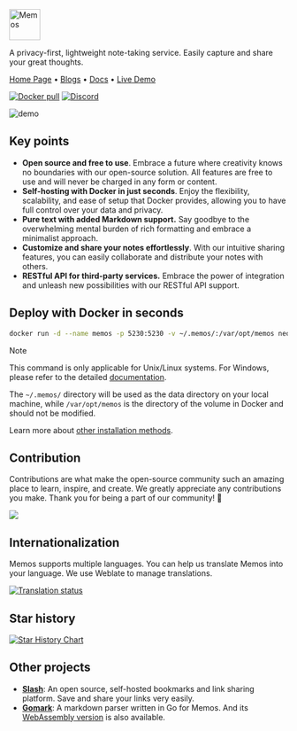 <img height="56px" src="https://www.usememos.com/full-logo-landscape.png" alt="Memos" />

A privacy-first, lightweight note-taking service. Easily capture and share your great thoughts.

<a href="https://www.usememos.com">Home Page</a> •
<a href="https://www.usememos.com/blog">Blogs</a> •
<a href="https://www.usememos.com/docs">Docs</a> •
<a href="https://demo.usememos.com/">Live Demo</a>

<p>
  <a href="https://hub.docker.com/r/neosmemo/memos"><img alt="Docker pull" src="https://img.shields.io/docker/pulls/neosmemo/memos.svg"/></a>
  <a href="https://discord.gg/tfPJa4UmAv"><img alt="Discord" src="https://img.shields.io/badge/discord-chat-5865f2?logo=discord&logoColor=f5f5f5" /></a>
</p>

![demo](https://www.usememos.com/demo.png)

## Key points

- **Open source and free to use**. Embrace a future where creativity knows no boundaries with our open-source solution. All features are free to use and will never be charged in any form or content.
- **Self-hosting with Docker in just seconds**. Enjoy the flexibility, scalability, and ease of setup that Docker provides, allowing you to have full control over your data and privacy.
- **Pure text with added Markdown support.** Say goodbye to the overwhelming mental burden of rich formatting and embrace a minimalist approach.
- **Customize and share your notes effortlessly**. With our intuitive sharing features, you can easily collaborate and distribute your notes with others.
- **RESTful API for third-party services.** Embrace the power of integration and unleash new possibilities with our RESTful API support.

## Deploy with Docker in seconds

```bash
docker run -d --name memos -p 5230:5230 -v ~/.memos/:/var/opt/memos neosmemo/memos:stable
```

> [!NOTE]
> This command is only applicable for Unix/Linux systems. For Windows, please refer to the detailed [documentation](https://www.usememos.com/docs/install/self-hosting).
>
> The `~/.memos/` directory will be used as the data directory on your local machine, while `/var/opt/memos` is the directory of the volume in Docker and should not be modified.

Learn more about [other installation methods](https://www.usememos.com/docs/install).

## Contribution

Contributions are what make the open-source community such an amazing place to learn, inspire, and create. We greatly appreciate any contributions you make. Thank you for being a part of our community! 🥰

<a href="https://github.com/usememos/memos/graphs/contributors">
  <img src="https://contri-graphy.yourselfhosted.com/graph?repo=usememos/memos&format=svg" />
</a>

## Internationalization

Memos supports multiple languages. You can help us translate Memos into your language. We use Weblate to manage translations.

<a href="https://hosted.weblate.org/engage/memos-i18n/">
<img src="https://hosted.weblate.org/widget/memos-i18n/english/287x66-grey.png" alt="Translation status" />
</a>

## Star history

[![Star History Chart](https://api.star-history.com/svg?repos=usememos/memos&type=Date)](https://star-history.com/#usememos/memos&Date)

## Other projects

- [**Slash**](https://github.com/yourselfhosted/slash): An open source, self-hosted bookmarks and link sharing platform. Save and share your links very easily.
- [**Gomark**](https://github.com/yourselfhosted/gomark): A markdown parser written in Go for Memos. And its [WebAssembly version](https://github.com/yourselfhosted/gomark-wasm) is also available.

